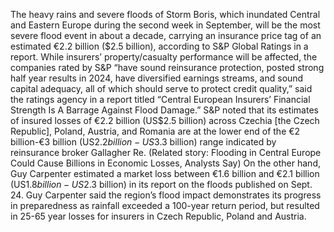 The heavy rains and severe floods of Storm Boris, which inundated Central and Eastern Europe during the second week in September, will be the most severe flood event in about a decade, carrying an insurance price tag of an estimated €2.2 billion ($2.5 billion), according to S&P Global Ratings in a report.
While insurers’ property/casualty performance will be affected, the companies rated by S&P “have sound reinsurance protection, posted strong half year results in 2024, have diversified earnings streams, and sound capital adequacy, all of which should serve to protect credit quality,” said the ratings agency in a report titled “Central European Insurers’ Financial Strength Is A Barrage Against Flood Damage.”
S&P noted that its estimates of insured losses of €2.2 billion (US$2.5 billion) across Czechia [the Czech Republic], Poland, Austria, and Romania are at the lower end of the €2 billion-€3 billion (US$2.2 billion-US$3.3 billion) range indicated by reinsurance broker Gallagher Re. (Related story: Flooding in Central Europe Could Cause Billions in Economic Losses, Analysts Say)
On the other hand, Guy Carpenter estimated a market loss between €1.6 billion and €2.1 billion (US$1.8 billion-US$2.3 billion) in its report on the floods published on Sept. 24.
Guy Carpenter said the region’s flood impact demonstrates its progress in preparedness as rainfall exceeded a 100-year return period, but resulted in 25-65 year losses for insurers in Czech Republic, Poland and Austria.